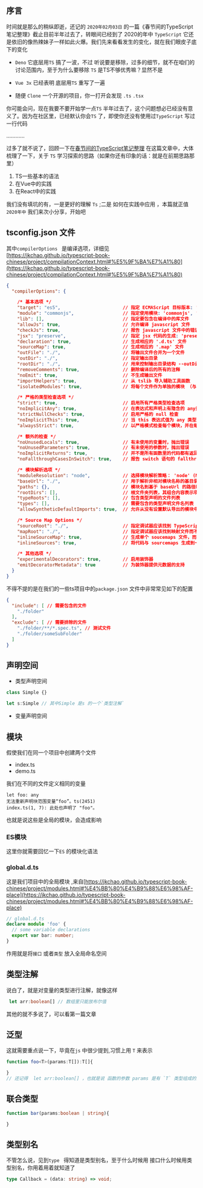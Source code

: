 ## 序言
时间就是那么的稍纵即逝，还记的 `2020年02月03日` 的一篇《春节间的TypeScript笔记整理》截止目前半年过去了，转眼间已经到了 2020的年中 `TypeScript` 它还是依旧的像热辣妹子一样如此火爆。我们先来看看发生的变化，就在我们眼皮子底下的变化

 - `Deno` 它底层用`TS` 搞了一波，不过 听说要是移除，过多的细节，就不在咱们的讨论范围内，至于为什么要移除 `TS` 是TS不够优秀嘛？显然不是

 - `Vue 3x` 已经表明 底层用`TS` 重写了一遍 

 - 随便 `Clone` 一个开源的项目，你一打开会发现 `.ts` `.tsx` 

你可能会问，现在我要不要开始学一点`TS` 半年过去了，这个问题想必已经没有意义了。因为在社区里，已经默认你会`TS` 了，即使你还没有使用过`TypeScript` 写过一行代码

…………

过多了就不说了，回顾一下在[春节间的TypeScript笔记整理](https://juejin.im/post/5e377a5de51d4530e60e4d1d) 在这篇文章中，大体梳理了一下，关于 `TS` 学习探索的思路（如果你还有印象的话：就是在前期思路那里）

 1. TS一些基本的语法
 2. 在Vue中的实践
 3. 在React中的实践

我们没有填坑的有，一是更好的理解 `Ts` ;二是 如何在实践中应用 ，本篇就正值 `2020年中` 我们来次小分享，开始吧


## tsconfig.json 文件

其中`compilerOptions ` 是编译选项，详细见 [https://jkchao.github.io/typescript-book-chinese/project/compilationContext.html#%E5%9F%BA%E7%A1%80](https://jkchao.github.io/typescript-book-chinese/project/compilationContext.html#%E5%9F%BA%E7%A1%80)

```json
{
  "compilerOptions": {

    /* 基本选项 */
    "target": "es5",                       // 指定 ECMAScript 目标版本: 'ES3' (default), 'ES5', 'ES6'/'ES2015', 'ES2016', 'ES2017', or 'ESNEXT'
    "module": "commonjs",                  // 指定使用模块: 'commonjs', 'amd', 'system', 'umd' or 'es2015'
    "lib": [],                             // 指定要包含在编译中的库文件
    "allowJs": true,                       // 允许编译 javascript 文件
    "checkJs": true,                       // 报告 javascript 文件中的错误
    "jsx": "preserve",                     // 指定 jsx 代码的生成: 'preserve', 'react-native', or 'react'
    "declaration": true,                   // 生成相应的 '.d.ts' 文件
    "sourceMap": true,                     // 生成相应的 '.map' 文件
    "outFile": "./",                       // 将输出文件合并为一个文件
    "outDir": "./",                        // 指定输出目录
    "rootDir": "./",                       // 用来控制输出目录结构 --outDir.
    "removeComments": true,                // 删除编译后的所有的注释
    "noEmit": true,                        // 不生成输出文件
    "importHelpers": true,                 // 从 tslib 导入辅助工具函数
    "isolatedModules": true,               // 将每个文件作为单独的模块 （与 'ts.transpileModule' 类似）.

    /* 严格的类型检查选项 */
    "strict": true,                        // 启用所有严格类型检查选项
    "noImplicitAny": true,                 // 在表达式和声明上有隐含的 any类型时报错
    "strictNullChecks": true,              // 启用严格的 null 检查
    "noImplicitThis": true,                // 当 this 表达式值为 any 类型的时候，生成一个错误
    "alwaysStrict": true,                  // 以严格模式检查每个模块，并在每个文件里加入 'use strict'

    /* 额外的检查 */
    "noUnusedLocals": true,                // 有未使用的变量时，抛出错误
    "noUnusedParameters": true,            // 有未使用的参数时，抛出错误
    "noImplicitReturns": true,             // 并不是所有函数里的代码都有返回值时，抛出错误
    "noFallthroughCasesInSwitch": true,    // 报告 switch 语句的 fallthrough 错误。（即，不允许 switch 的 case 语句贯穿）

    /* 模块解析选项 */
    "moduleResolution": "node",            // 选择模块解析策略： 'node' (Node.js) or 'classic' (TypeScript pre-1.6)
    "baseUrl": "./",                       // 用于解析非相对模块名称的基目录
    "paths": {},                           // 模块名到基于 baseUrl 的路径映射的列表
    "rootDirs": [],                        // 根文件夹列表，其组合内容表示项目运行时的结构内容
    "typeRoots": [],                       // 包含类型声明的文件列表
    "types": [],                           // 需要包含的类型声明文件名列表
    "allowSyntheticDefaultImports": true,  // 允许从没有设置默认导出的模块中默认导入。

    /* Source Map Options */
    "sourceRoot": "./",                    // 指定调试器应该找到 TypeScript 文件而不是源文件的位置
    "mapRoot": "./",                       // 指定调试器应该找到映射文件而不是生成文件的位置
    "inlineSourceMap": true,               // 生成单个 soucemaps 文件，而不是将 sourcemaps 生成不同的文件
    "inlineSources": true,                 // 将代码与 sourcemaps 生成到一个文件中，要求同时设置了 --inlineSourceMap 或 --sourceMap 属性

    /* 其他选项 */
    "experimentalDecorators": true,        // 启用装饰器
    "emitDecoratorMetadata": true          // 为装饰器提供元数据的支持
  }
}

```

不得不提的是在我们的一些ts项目中的`package.json` 文件中非常常见如下的配置
```json
{
  "include": [ // 需要包含的文件
    "./folder"
  ],
  "exclude": [ // 需要排除的文件
    "./folder/**/*.spec.ts", // 测试文件
    "./folder/someSubFolder"
  ]
}
```
## 声明空间

 - 类型声明空间

```ts
class Simple {}

let s:Simple // 其中Simple 是s 的一个`类型注解`

```


 - 变量声明空间

## 模块
假使我们在同一个项目中创建两个文件 
 - index.ts
 - demo.ts

我们在不同的文件定义相同的变量
```
let foo: any
无法重新声明块范围变量“foo”。ts(2451)
index.ts(1, 7): 此处也声明了 "foo"。
```
也就是说这些是全局的模块，会造成影响

### ES模块
这里你就需要回忆一下`ES` 的模块化语法

### global.d.ts
这是我们项目中的全局模块 ,来自[https://jkchao.github.io/typescript-book-chinese/project/modules.html#%E4%BB%80%E4%B9%88%E6%98%AF-place](https://jkchao.github.io/typescript-book-chinese/project/modules.html#%E4%BB%80%E4%B9%88%E6%98%AF-place)
```ts
// global.d.ts
declare module 'foo' {
  // some variable declarations
  export var bar: number;
}
```
作用就是将`接口` 或者`类型` 放入全局命名空间

## 类型注解
说白了，就是对变量的类型进行注解，就像这样

```ts
 let arr:boolean[] // 数组里只能放布尔值
```
其他的就不多说了，可以看第一篇文章

## 泛型
这就需要重点说一下，毕竟在`js` 中很少提到,习惯上用 `T` 来表示

```ts
function foo<T>(params:T[]):T[]{

}
// 还记得  let arr:boolean[] ，也就是说 函数的参数 params 是有 `T` 类型组成的数组，返回值亦然
```
## 联合类型

```ts
function bar(params:boolean | string){

}

```
## 类型别名
不管怎么说，见到`type ` 得知道是类型别名，至于什么时候用 接口什么时候用类型别名，你用着用着就知道了

```ts
type Callback = (data: string) => void;
```
## 